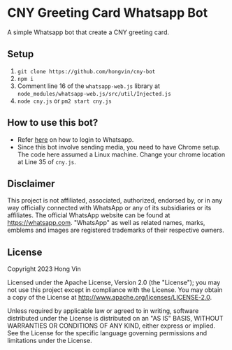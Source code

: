 # CNY Greeting Card Whatsapp Bot

A simple Whatsapp bot that create a CNY greeting card.
## Setup

1. `git clone https://github.com/hongvin/cny-bot`
2. `npm i`
3. Comment line 16 of the `whatsapp-web.js` library at `node_modules/whatsapp-web.js/src/util/Injected.js`
4. `node cny.js` or `pm2 start cny.js`

## How to use this bot?

- Refer [here](https://wwebjs.dev/guide/#qr-code-generation) on how to login to Whatsapp.
- Since this bot involve sending media, you need to have Chrome setup. The code here assumed a Linux machine. Change your chrome location at Line 35 of `cny.js`.

## Disclaimer

This project is not affiliated, associated, authorized, endorsed by, or in any way officially connected with WhatsApp or any of its subsidiaries or its affiliates. The official WhatsApp website can be found at https://whatsapp.com. "WhatsApp" as well as related names, marks, emblems and images are registered trademarks of their respective owners.

## License

Copyright 2023 Hong Vin

Licensed under the Apache License, Version 2.0 (the "License"); you may not use this project except in compliance with the License. You may obtain a copy of the License at http://www.apache.org/licenses/LICENSE-2.0.

Unless required by applicable law or agreed to in writing, software distributed under the License is distributed on an "AS IS" BASIS, WITHOUT WARRANTIES OR CONDITIONS OF ANY KIND, either express or implied. See the License for the specific language governing permissions and limitations under the License.